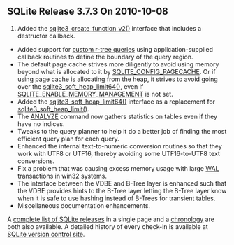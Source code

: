 ## SQLite Release 3\.7\.3 On 2010\-10\-08

1. Added the [sqlite3\_create\_function\_v2()](../c3ref/create_function.html) interface that includes a
 destructor callback.
- Added support for [custom r\-tree queries](../rtree.html#customquery) using application\-supplied
 callback routines to define the boundary of the query region.
- The default page cache strives more diligently to avoid using memory
 beyond what is allocated to it by [SQLITE\_CONFIG\_PAGECACHE](../c3ref/c_config_covering_index_scan.html#sqliteconfigpagecache). Or if
 using page cache is allocating from the heap, it strives to avoid
 going over the [sqlite3\_soft\_heap\_limit64()](../c3ref/hard_heap_limit64.html), even if
 [SQLITE\_ENABLE\_MEMORY\_MANAGEMENT](../compile.html#enable_memory_management) is not set.
- Added the [sqlite3\_soft\_heap\_limit64()](../c3ref/hard_heap_limit64.html) interface as a replacement for
 [sqlite3\_soft\_heap\_limit()](../c3ref/soft_heap_limit.html).
- The [ANALYZE](../lang_analyze.html) command now gathers statistics on tables even if they
 have no indices.
- Tweaks to the query planner to help it do a better job of finding the
 most efficient query plan for each query.
- Enhanced the internal text\-to\-numeric conversion routines so that they
 work with UTF8 or UTF16, thereby avoiding some UTF16\-to\-UTF8 text
 conversions.
- Fix a problem that was causing excess memory usage with large [WAL](../wal.html)
 transactions in win32 systems.
- The interface between the VDBE and B\-Tree layer is enhanced such that
 the VDBE provides hints to the B\-Tree layer letting the B\-Tree layer
 know when it is safe to use hashing instead of B\-Trees for transient
 tables.
- Miscellaneous documentation enhancements.



A [complete list of SQLite releases](../changes.html)
 in a single page and a [chronology](../chronology.html) are both also available.
 A detailed history of every
 check\-in is available at
 [SQLite version control site](https://www.sqlite.org/src/timeline).


